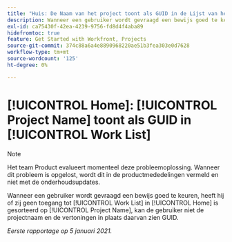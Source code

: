 ```yaml
---
title: "Huis: De Naam van het project toont als GUID in de Lijst van het Werk"
description: Wanneer een gebruiker wordt gevraagd een bewijs goed te keuren hebben zij geen toegang tot en zij hun Lijst van het Werk in [!UICONTROL Home] wordt gesorteerd door de Naam van het Project, kan de gebruiker niet de projectnaam en de vertoningen in plaats daarvan zien GUID.
exl-id: ca75430f-42ea-4239-9756-fd8d4f4aba89
hidefromtoc: true
feature: Get Started with Workfront, Projects
source-git-commit: 374c88a6a4e8890968220ae51b3fea303e0d7628
workflow-type: tm+mt
source-wordcount: '125'
ht-degree: 0%

---
```


# [!UICONTROL Home]: [!UICONTROL Project Name] toont als GUID in [!UICONTROL Work List]

<!--Article created by request-->

>[!NOTE]
>
>Het team Product evalueert momenteel deze probleemoplossing. Wanneer dit probleem is opgelost, wordt dit in de productmededelingen vermeld en niet met de onderhoudsupdates.

Wanneer een gebruiker wordt gevraagd een bewijs goed te keuren, heeft hij of zij geen toegang tot [!UICONTROL Work List] in [!UICONTROL Home] is gesorteerd op [!UICONTROL Project Name], kan de gebruiker niet de projectnaam en de vertoningen in plaats daarvan zien GUID.

_Eerste rapportage op 5 januari 2021._
